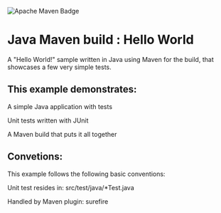 ![Apache Maven Badge](https://img.shields.io/badge/Apache%20Maven-C71A36?logo=apachemaven&logoColor=fff&style=for-the-badge)
# Java Maven build : Hello World

A "Hello World!" sample written in Java using Maven for the build, that showcases a few very simple tests.

## This example demonstrates:

A simple Java application with tests

Unit tests written with JUnit

A Maven build that puts it all together

## Convetions:
This example follows the following basic conventions:

Unit test resides in:	src/test/java/*Test.java

Handled by Maven plugin:	surefire
